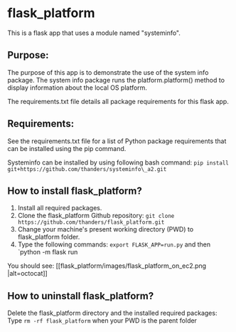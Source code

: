 # flask_platform
This is a flask app that uses a module named "systeminfo".

## Purpose:
The purpose of this app is to demonstrate the use of the system info package. The system info package runs the platform.platform() method to display information about the local OS platform.

The requirements.txt file details all package requirements for this flask app.

## Requirements:
See the requirements.txt file for a list of Python package requirements that can be installed using the pip command.

Systeminfo can be installed by using following bash command:
`pip install git+https://github.com/thanders/systeminfo\_a2.git`

## How to install flask_platform?

1. Install all required packages.
2. Clone the flask_platform Github repository:
`git clone https://github.com/thanders/flask_platform.git`
3. Change your machine's present working directory (PWD) to flask_platform folder.
4. Type the following commands: `export FLASK_APP=run.py` and then `python -m flask run

You should see:
[[flask_platform/images/flask_platform_on_ec2.png |alt=octocat]]


## How to uninstall flask_platform?
Delete the flask_platform directory and the installed required packages:
Type `rm -rf flask_platform` when your PWD is the parent folder


